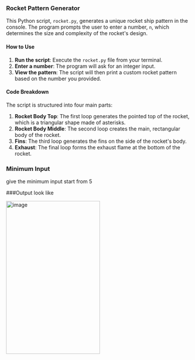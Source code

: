 
### Rocket Pattern Generator

This Python script, `rocket.py`, generates a unique rocket ship pattern in the console. The program prompts the user to enter a number, `n`, which determines the size and complexity of the rocket's design.

#### How to Use
1.  **Run the script**: Execute the `rocket.py` file from your terminal.
2.  **Enter a number**: The program will ask for an integer input.
3.  **View the pattern**: The script will then print a custom rocket pattern based on the number you provided.

#### Code Breakdown
The script is structured into four main parts:

1.  **Rocket Body Top**: The first loop generates the pointed top of the rocket, which is a triangular shape made of asterisks.
2.  **Rocket Body Middle**: The second loop creates the main, rectangular body of the rocket.
3.  **Fins**: The third loop generates the fins on the side of the rocket's body.
4.  **Exhaust**: The final loop forms the exhaust flame at the bottom of the rocket.

### Minimum Input
give the minimum input start from 5

###Output look like 


<img width="256" height="418" alt="image" src="https://github.com/user-attachments/assets/210f7aee-2ca0-4df5-a70f-1382983d501c" />

